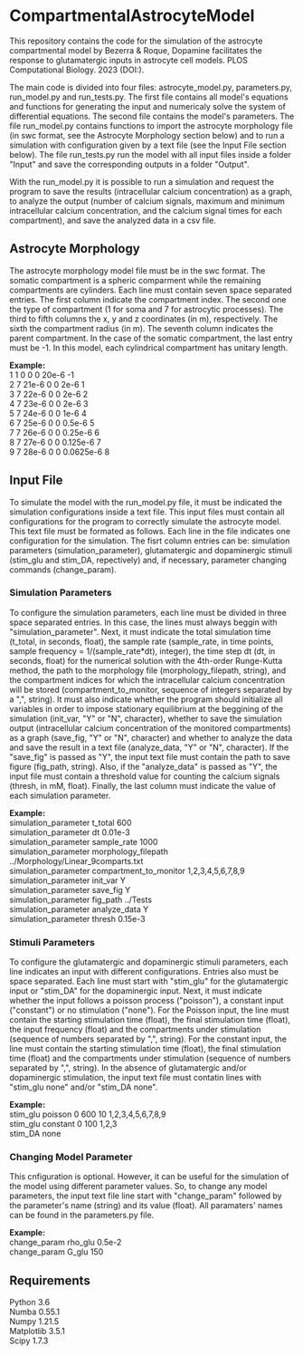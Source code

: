 # CompartmentalAstrocyteModel

This repository contains the code for the simulation of the astrocyte compartmental model by Bezerra & Roque, Dopamine facilitates the response to glutamatergic inputs in astrocyte cell models. PLOS Computational Biology. 2023 (DOI:).

The main code is divided into four files: astrocyte_model.py, parameters.py, run_model.py and run_tests.py. The first file contains all model's equations and functions for generating the input and numericaly solve the system of differential equations. The second file contains the model's parameters. The file run_model.py contains functions to import the astrocyte morphology file (in swc format, see the Astrocyte Morphology section below) and to run a simulation with configuration given by a text file (see the Input File section below). The file run_tests.py run the model with all input files inside a folder "Input" and save the corresponding outputs in a folder "Output".

With the run_model.py it is possible to run a simulation and request the program to save the results (intracellular calcium concentration) as a graph, to analyze the output (number of calcium signals, maximum and minimum intracellular calcium concentration, and the calcium signal times for each compartment), and save the analyzed data in a csv file.

## Astrocyte Morphology

The astrocyte morphology model file must be in the swc format. The somatic compartment is a spheric comparment while the remaining compartments are cylinders. Each line must contain seven space separated entries. The first column indicate the compartment index. The second one the type of compartment (1 for soma and 7 for astrocytic processes). The third to fifth columns the x, y and z coordinates (in m), respectively. The sixth the compartment radius (in m). The seventh column indicates the parent compartment. In the case of the somatic compartment, the last entry must be -1. In this model, each cylindrical compartment has unitary length. 

**Example:**  
1 1 0 0 0 20e-6 -1  
2 7 21e-6 0 0 2e-6 1  
3 7 22e-6 0 0 2e-6 2  
4 7 23e-6 0 0 2e-6 3  
5 7 24e-6 0 0 1e-6 4  
6 7 25e-6 0 0 0.5e-6 5  
7 7 26e-6 0 0 0.25e-6 6  
8 7 27e-6 0 0 0.125e-6 7  
9 7 28e-6 0 0 0.0625e-6 8  

## Input File

To simulate the model with the run_model.py file, it must be indicated the simulation configurations inside a text file. This input files must contain all configurations for the program to correctly simulate the astrocyte model. This text file must be formated as follows. Each line in the file indicates one configuration for the simulation. The fisrt column entries can be: simulation parameters (simulation_parameter), glutamatergic and dopaminergic stimuli (stim_glu and stim_DA, repectively) and, if necessary, parameter changing commands (change_param). 

### Simulation Parameters

To configure the simulation parameters, each line must be divided in three space separated entries. In this case, the lines must always beggin with "simulation_parameter". Next, it must indicate the total simulation time (t_total, in seconds, float), the sample rate (sample_rate, in time points, sample frequency = 1/(sample_rate*dt), integer), the time step dt (dt, in seconds, float) for the numerical solution with the 4th-order Runge-Kutta method, the path to the morphology file (morphology_filepath, string), and the compartment indices for which the intracellular calcium concentration will be stored (compartment_to_monitor, sequence of integers separated by a ",", string). It must also indicate whether the program should initialize all variables in order to impose stationary equilibrium at the beggining of the simulation (init_var, "Y" or "N", character), whether to save the simulation output (intracellular calcium concentration of the monitored compartments) as a graph (save_fig, "Y" or "N", character) and whether to analyze the data and save the result in a text file (analyze_data, "Y" or "N", character). If the "save_fig" is passed as "Y", the input text file must contain the path to save figure (fig_path, string). Also, if the "analyze_data" is passed as "Y", the input file must contain a threshold value for counting the calcium signals (thresh, in mM, float). Finally, the last column must indicate the value of each simulation parameter.

**Example:**  
simulation_parameter t_total 600  
simulation_parameter dt 0.01e-3  
simulation_parameter sample_rate 1000  
simulation_parameter morphology_filepath ../Morphology/Linear_9comparts.txt  
simulation_parameter compartment_to_monitor 1,2,3,4,5,6,7,8,9  
simulation_parameter init_var Y  
simulation_parameter save_fig Y  
simulation_parameter fig_path ../Tests  
simulation_parameter analyze_data Y  
simulation_parameter thresh 0.15e-3  

### Stimuli Parameters

To configure the glutamatergic and dopaminergic stimuli parameters, each line indicates an input with different configurations. Entries also must be space separated. Each line must start with "stim_glu" for the glutamatergic input or "stim_DA" for the dopaminergic input. Next, it must indicate whether the input follows a poisson process ("poisson"), a constant input ("constant") or no stimulation ("none"). For the Poisson input, the line must contain the starting stimulation time (float), the final stimulation time (float), the input frequency (float) and the compartments under stimulation (sequence of numbers separated by ",", string). For the constant input, the line must contain the starting stimulation time (float), the final stimulation time (float) and the compartments under stimulation (sequence of numbers separated by ",", string). In the absence of glutamatergic and/or dopaminergic stimulation, the input text file must contatin lines with "stim_glu none" and/or "stim_DA none".

**Example:**  
stim_glu poisson 0 600 10 1,2,3,4,5,6,7,8,9  
stim_glu constant 0 100 1,2,3  
stim_DA none  

### Changing Model Parameter 

This cnfiguration is optional. However, it can be useful for the simulation of the model using different parameter values. So, to change any model parameters, the input text file line start with "change_param" followed by the parameter's name (string) and its value (float). All paramaters' names can be found in the parameters.py file. 

**Example:**  
change_param rho_glu 0.5e-2  
change_param G_glu 150  

## Requirements

Python 3.6  
Numba 0.55.1  
Numpy 1.21.5  
Matplotlib 3.5.1  
Scipy 1.7.3  
